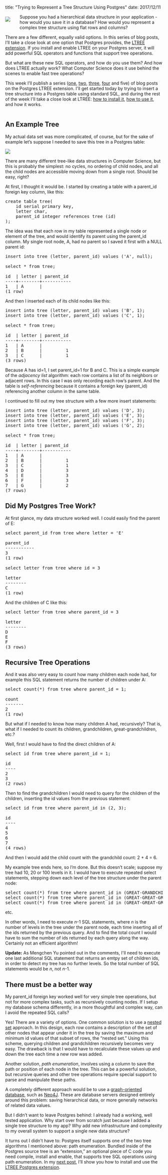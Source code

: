 title: "Trying to Represent a Tree Structure Using Postgres"
date: 2017/12/11

<div style="float: left; padding: 8px 30px 40px 0px; text-align: center; line-height:18px">
  <img src="http://patshaughnessy.net/assets/2017/12/11/tree1.jpg">
</div>

Suppose you had a hierarchical data structure in your application - how would
you save it in a database? How would you represent a complex tree structure
using flat rows and columns?

There are a few different, equally valid options. In this series of blog posts,
I’ll take a close look at one option that Postgres provides, the [LTREE
extension](https://www.postgresql.org/docs/current/static/ltree.html). If you
install and enable LTREE on your Postgres server, it will add powerful SQL
operators and functions that support tree operations.

But what are these new SQL operators, and how do you use them? And how does
LTREE actually work? What Computer Science does it use behind the scenes to
enable fast tree operations?

This week I’ll publish a series
([one](http://patshaughnessy.net/2017/12/11/trying-to-represent-a-tree-structure-using-postgres),
[two](http://patshaughnessy.net/2017/12/12/installing-the-postgres-ltree-extension),
[three](http://patshaughnessy.net/2017/12/13/saving-a-tree-in-postgres-using-ltree),
[four](http://patshaughnessy.net/2017/12/14/manipulating-trees-using-sql-and-the-postgres-ltree-extension) and five) of blog posts on the Postgres LTREE extension.  I'll get started
today by trying to insert a tree structure into a Postgres table using standard
SQL, and during the rest of the week I'll take a close look at LTREE: [how to
install
it](http://patshaughnessy.net/2017/12/12/installing-the-postgres-ltree-extension),
[how to use
it](http://patshaughnessy.net/2017/12/13/saving-a-tree-in-postgres-using-ltree),
and how it works.

<div style="clear: both"></div>

## An Example Tree

My actual data set was more complicated, of course, but for the sake of example
let’s suppose I needed to save this tree in a Postgres table:

<img src="http://patshaughnessy.net/assets/2017/12/11/example-tree.png">

There are many different tree-like data structures in Computer Science, but
this is probably the simplest: no cycles, no ordering of child nodes, and all
the child nodes are accessible moving down from a single root. Should be easy,
right?

At first, I thought it would be. I started by creating a table with a
<span class="code">parent\_id</span> foreign key column, like this:

<pre>
create table tree(
    id serial primary key,
    letter char,
    parent_id integer references tree (id)
);
</pre>

The idea was that each row in my table represented a single node or element of
the tree, and would identify its parent using the <span class="code">parent\_id</span> column. My single
root node, <span class="code">A</span>, had no parent so I saved it first with
a <span class="code">NULL</span> parent id:

<pre>
insert into tree (letter, parent_id) values ('A', null);

select * from tree;

id  | letter | parent_id 
----+--------+-----------
1   | A      |          
(1 row)
</pre>

And then I inserted each of its child nodes like this:

<pre>
insert into tree (letter, parent_id) values ('B', 1);
insert into tree (letter, parent_id) values ('C', 1);

select * from tree;

id  | letter | parent_id 
----+--------+-----------
1   | A      |          
2   | B      |         1
3   | C      |         1
(3 rows)
</pre>

Because <span class="code">A</span> has <span class="code">id</span>=1, I set
<span class="code">parent\_id</span>=1 for <span class="code">B</span> and
<span class="code">C</span>. This is a simple example of the _adjacency list_
algorithm: each row contains a list of its neighbors or adjacent rows. In this
case I was only recording each row’s parent. And the table is _self-referencing_
because it contains a foreign key (<span class="code">parent\_id</span>)
referencing another column in the same table.

I continued to fill out my tree structure with a few more insert statements:

<pre>
insert into tree (letter, parent_id) values ('D', 3);
insert into tree (letter, parent_id) values ('E', 3);
insert into tree (letter, parent_id) values ('F', 3);
insert into tree (letter, parent_id) values ('G', 2);

select * from tree;

id  | letter | parent_id 
----+--------+-----------
1   | A      |          
2   | B      |         1
3   | C      |         1
4   | D      |         3
5   | E      |         3
6   | F      |         3
7   | G      |         2
(7 rows)
</pre>

## Did My Postgres Tree Work?

At first glance, my data structure worked well. I could easily find the parent
of <span class="code">E</span>:

<pre>
select parent_id from tree where letter = 'E'

parent_id 
-----------
3
(1 row)

select letter from tree where id = 3

letter 
--------
C
(1 row)
</pre>

And the children of <span class="code">C</span> like this:

<pre>
select letter from tree where parent_id = 3

letter 
--------
D
E
F
(3 rows)
</pre>

## Recursive Tree Operations

And it was also very easy to count how many children each node had, for example
this SQL statement returns the number of children under <span class="code">A</span>:

<pre>
select count(*) from tree where parent_id = 1;

count 
-------
2
(1 row)
</pre>

But what if I needed to know how many children <span class="code">A</span> had,
recursively? That is, what if I needed to count its children, grandchildren,
great-grandchildren, etc.?

Well, first I would have to find the direct children of <span class="code">A</span>:

<pre>
select id from tree where parent_id = 1;

id 
----
2
3
(2 rows)
</pre>

Then to find the grandchildren I would need to query for the children of the
children, inserting the id values from the previous statement:

<pre>
select id from tree where parent_id in (2, 3);

id 
----
4
5
6
7
(4 rows)
</pre>

And then I would add the child count with the grandchild count: 2 + 4 = 6.

My example tree ends here, so I’m done. But this doesn’t scale; suppose my tree
had 10, 20 or 100 levels in it. I would have to execute repeated select
statements, stepping down each level of the tree structure under the parent
node:

<pre>
select count(*) from tree where parent_id in (GREAT-GRANDCHILD-IDS);
select count(*) from tree where parent_id in (GREAT-GREAT-GRANDCHILD-IDS);
select count(*) from tree where parent_id in (GREAT-GREAT-GREAT-GRANDCHILD-IDS);
</pre>

etc.

In other words, I need to execute _n_-1 SQL statements, where _n_ is the number of
levels in the tree under the parent node, each time inserting all of the ids
returned by the previous query. And to find the total count I would have to sum
the number of ids returned by each query along the way. Certainly not an
efficient algorithm!

**Update:** As Mengchen Yu pointed out in the comments, I'll need to execute
one last additional SQL statement that returns an emtpy set of children ids, in
order to detect my tree has no further levels. So the total number of SQL
statements would be _n_, not _n_-1.

## There must be a better way

My <span class="code">parent\_id</span> foreign key worked well for very simple
tree operations, but not for more complex tasks, such as recursively counting
nodes. If I setup my database schema differently, in a more thoughtful and
complex way, can I avoid the repeated SQL calls?

Yes! There are a variety of options. One common solution is to use a [nested set](https://en.wikipedia.org/wiki/Nested_set_model)
approach. In this design, each row contains a description of the set of other
nodes that appear under it in the tree by saving the maximum and minimum id
values of that subset of rows, the “nested set.” Using this scheme, querying
children and grandchildren recursively becomes very easy. The drawback is that
I would have to recalculate these values up and down the tree each time a new
row was added.

Another solution, _path enumeration_, involves using a column to save the path or
position of each node in the tree. This can be a powerful solution, but
recursive queries and other tree operations require special support to parse
and manipulate these paths.

A completely different approach would be to use a [graph-oriented
database](https://en.wikipedia.org/wiki/Graph_database), such as
[Neo4J](https://neo4j.com). These are database servers designed entirely around
this problem: saving hierarchical data, or more generally networks of related
data values.

But I didn’t want to leave Postgres behind: I already had a working, well
tested application. Why start over from scratch just because I added a single
tree structure to my app? Why add new infrastructure and complexity to my
overall system to support a single new data structure?

It turns out I didn’t have to: Postgres itself supports one of the two tree
algorithms I mentioned above: path enumeration. Bundled inside of the Postgres
source tree is an “extension,” an optional piece of C code you need compile,
install and enable, that supports tree SQL operations using path enumeration.
In my [next
post](http://patshaughnessy.net/2017/12/12/installing-the-postgres-ltree-extension),
I’ll show you how to install and use the [LTREE Postgres
extension](https://www.postgresql.org/docs/current/static/ltree.html).
